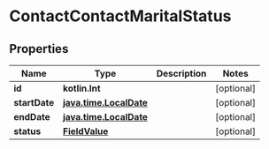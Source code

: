 
# ContactContactMaritalStatus

## Properties
Name | Type | Description | Notes
------------ | ------------- | ------------- | -------------
**id** | **kotlin.Int** |  |  [optional]
**startDate** | [**java.time.LocalDate**](java.time.LocalDate.md) |  |  [optional]
**endDate** | [**java.time.LocalDate**](java.time.LocalDate.md) |  |  [optional]
**status** | [**FieldValue**](FieldValue.md) |  |  [optional]



